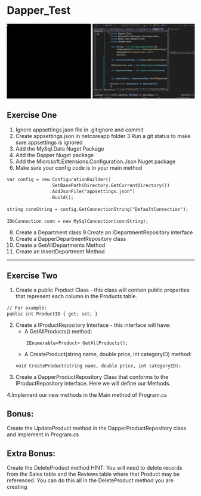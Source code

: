 # Dapper_Test
![](https://github.com/Verson-tech/Dapper_Test/blob/main/dapper-exercise-one.gif)
## Exercise One

1. Ignore appsettings.json file in .gitignore and commit
2. Create appsettings.json in netcoreapp folder
3.Run a git status to make sure appsettings is ignored
4. Add the MySql.Data Nuget Package
5. Add the Dapper Nuget package
6. Add the Microsoft.Extensions.Configuration.Json Nuget package
7. Make sure your config code is in your main method

```
var config = new ConfigurationBuilder()
                .SetBasePath(Directory.GetCurrentDirectory())
                .AddJsonFile("appsettings.json")
                .Build();

string connString = config.GetConnectionString("DefaultConnection");

IDbConnection conn = new MySqlConnection(connString);
```

8. Create a Department class
9.Create an IDepartmentRepository interface
10. Create a DapperDepartmentRepository class
11. Create a GetAllDepartments Method
12. Create an InsertDepartment Method

_____________________________________________________________________________


## Exercise Two

1. Create a public Product Class - this class will contain public properties that represent each column in the Products table.
```
// For example:
public int ProductID { get; set; }
```

2. Create a IProductRepository Interface - this interface will have:
   + A GetAllProducts() method:
   ```
       IEnumerable<Product> GetAllProducts();
   ```
   + A CreateProduct(string name, double price, int categoryID) method:
   ```
   void CreateProduct(string name, double price, int categoryID);
   ```
3. Create a DapperProductRepository Class that conforms to the IProductRepository interface. Here we will define our Methods.

4.Implement our new methods in the Main method of Program.cs

## Bonus:
Create the UpdateProduct method in the DapperProductRepository class and implement in Program.cs

## Extra Bonus:
Create the DeleteProduct method
HINT: You will need to delete records from the Sales table and the Reviews table where that Product may be referenced. You can do this all in the DeleteProduct method you are creating
